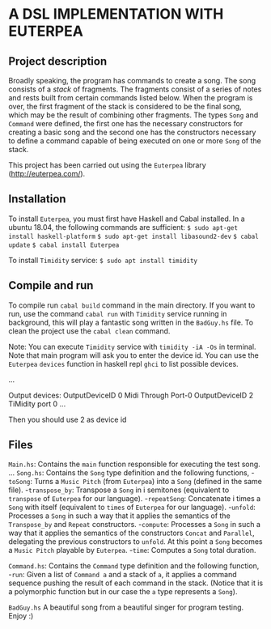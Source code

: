 # A DSL IMPLEMENTATION WITH EUTERPEA #

## Project description ##
Broadly speaking, the program has commands to create a song. The song consists of a *stack* of
fragments. The fragments consist of a series of notes and rests built from certain commands
listed below. When the program is over, the first fragment of the stack is considered to be the
final song, which may be the result of combining other fragments.
The types `Song` and `Command` were defined, the first one has the necessary constructors
for creating a basic song and the second one has the constructors necessary to define
a command capable of being executed on one or more `Song` of the stack.

This project has been carried out using the `Euterpea` library (http://euterpea.com/).

## Installation ##
To install `Euterpea`, you must first have Haskell and Cabal installed.
In a ubuntu 18.04, the following commands are sufficient:
    `$ sudo apt-get install haskell-platform`
    `$ sudo apt-get install libasound2-dev`
    `$ cabal update`
    `$ cabal install Euterpea`

To install `Timidity` service:
    `$ sudo apt install timidity`

## Compile and run ##
To compile run `cabal build` command in the main directory.
If you want to run, use the command `cabal run` with `Timidity` service running in background,
this will play a fantastic song written in the `BadGuy.hs` file.
To clean the project use the `cabal clean` command.

Note: You can execute `Timidity` service with `timidity -iA -Os` in terminal. Note that main
program will ask you to enter the device id. You can use the `Euterpea` `devices` function
in haskell repl `ghci` to list possible devices.

...

Output devices:
  OutputDeviceID 0  Midi Through Port-0
  OutputDeviceID 2  TiMidity port 0
  ...

Then you should use 2 as device id

## Files ##
`Main.hs`: Contains the `main` function responsible for executing the test song.
           ...
`Song.hs`: Contains the `Song` type definition and the following functions,
    -`toSong`: Turns a `Music Pitch` (from `Euterpea`) into a `Song` (defined in the same file).
    -`transpose_by`: Transpose a `Song` in i semitones (equivalent to `transpose` of `Euterpea`                 for our language).
    -`repeatSong`: Concatenate i times a `Song` with itself (equivalent to `times` of `Euterpea`
                   for our language).
    -`unfold`: Processes a `Song` in such a way that it applies the semantics of the
               `Transpose_by` and `Repeat` constructors.
    -`compute`: Processes a `Song` in such a way that it applies the semantics of the constructors
                `Concat` and `Parallel`, delegating the previous constructors to `unfold`.
                At this point a `Song` becomes a `Music Pitch` playable by `Euterpea`.
    -`time`: Computes a `Song` total duration.

`Command.hs`: Contains the `Command` type definition and the following function,
    -`run`: Given a list of `Command a` and a stack of `a`, it applies a command sequence pushing
            the result of each command in the stack. (Notice that it is a polymorphic function
            but in our case the `a` type represents a `Song`).

`BadGuy.hs`
A beautiful song from a beautiful singer for program testing.  Enjoy :)
